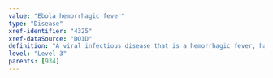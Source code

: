 ```yaml
---
value: "Ebola hemorrhagic fever"
type: "Disease"
xref-identifier: "4325"
xref-dataSource: "DOID"
definition: "A viral infectious disease that is a hemorrhagic fever, has_material_basis_in Zaire ebolavirus, has_material_basis_in Sudan ebolavirus, has_material_basis_in Cote d'Ivoire ebolavirus, or has_material_basis_in Bundibugyo ebolavirus, which are transmitted_by contact with the body fluids of an infected animal or person, transmitted by contaminated fomites, or transmitted by infected medical equipment. The infection has_symptom fever, has_symptom headache, has_symptom joint pain, has_symptom muscle aches, has_symptom sore throat, has_symptom weakness, has_symptom diarrhea, has_symptom vomiting, has_symptom stomach pain, has_symptom rash, has_symptom red eyes, has_symptom hiccups, and has_symptom internal and external bleeding."
level: "Level 3"
parents: [934]
---
```

